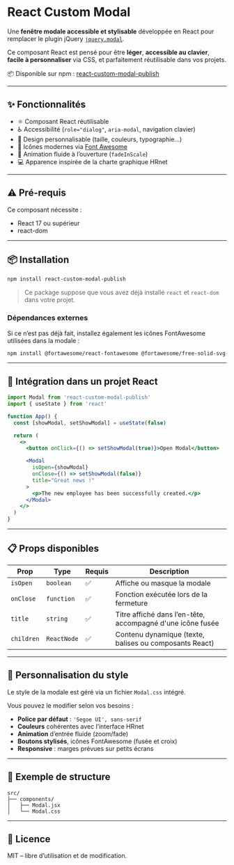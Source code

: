 # React Custom Modal

Une **fenêtre modale accessible et stylisable** développée en React pour remplacer le plugin jQuery [`jquery.modal`](https://github.com/kylefox/jquery-modal).

Ce composant React est pensé pour être **léger**, **accessible au clavier**, **facile à personnaliser** via CSS, et parfaitement réutilisable dans vos projets.

📦 Disponible sur npm : [react-custom-modal-publish](https://www.npmjs.com/package/react-custom-modal-publish)

---

## ✨ Fonctionnalités

- ⚛️ Composant React réutilisable  
- ♿ Accessibilité (`role="dialog"`, `aria-modal`, navigation clavier)  
- 🎨 Design personnalisable (taille, couleurs, typographie…)  
- 🚀 Icônes modernes via [Font Awesome](https://fontawesome.com/)  
- 🌈 Animation fluide à l’ouverture (`fadeInScale`)  
- 💻 Apparence inspirée de la charte graphique HRnet  

---

## ⚠️ Pré-requis

Ce composant nécessite :

- React 17 ou supérieur
- react-dom

---

## 📦 Installation

```bash
npm install react-custom-modal-publish
```

> Ce package suppose que vous avez déjà installé `react` et `react-dom` dans votre projet.

### Dépendances externes

Si ce n’est pas déjà fait, installez également les icônes FontAwesome utilisées dans la modale :

```bash
npm install @fortawesome/react-fontawesome @fortawesome/free-solid-svg-icons
```

---

## 🚀 Intégration dans un projet React

```jsx
import Modal from 'react-custom-modal-publish'
import { useState } from 'react'

function App() {
  const [showModal, setShowModal] = useState(false)

  return (
    <>
      <button onClick={() => setShowModal(true)}>Open Modal</button>

      <Modal
        isOpen={showModal}
        onClose={() => setShowModal(false)}
        title="Great news !"
      >
        <p>The new employee has been successfully created.</p>
      </Modal>
    </>
  )
}
```

---

## 📋 Props disponibles

| Prop        | Type         | Requis | Description                                                |
|-------------|--------------|--------|------------------------------------------------------------|
| `isOpen`    | `boolean`    | ✅     | Affiche ou masque la modale                                |
| `onClose`   | `function`   | ✅     | Fonction exécutée lors de la fermeture                     |
| `title`     | `string`     | ✅     | Titre affiché dans l’en-tête, accompagné d'une icône fusée |
| `children`  | `ReactNode`  | ✅     | Contenu dynamique (texte, balises ou composants React)     |

---

## 🎨 Personnalisation du style

Le style de la modale est géré via un fichier `Modal.css` intégré.

Vous pouvez le modifier selon vos besoins :

- **Police par défaut** : `'Segoe UI', sans-serif`
- **Couleurs** cohérentes avec l’interface HRnet
- **Animation** d’entrée fluide (zoom/fade)
- **Boutons stylisés**, icônes FontAwesome (fusée et croix)
- **Responsive** : marges prévues sur petits écrans

---

## 📁 Exemple de structure

```plaintext
src/
├── components/
│   ├── Modal.jsx
│   └── Modal.css
```

---

## 📝 Licence

MIT – libre d’utilisation et de modification.
